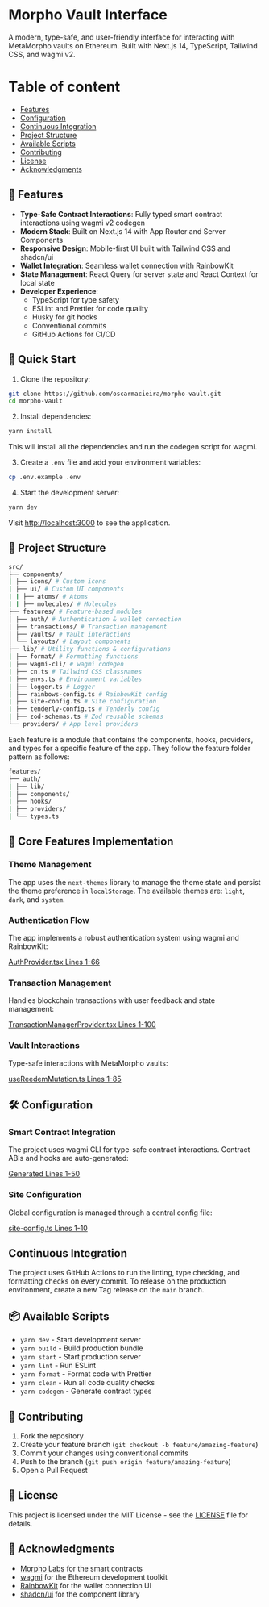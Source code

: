 # Morpho Vault Interface

A modern, type-safe, and user-friendly interface for interacting with MetaMorpho vaults on Ethereum. Built with Next.js 14, TypeScript, Tailwind CSS, and wagmi v2.

# Table of content

- [Features](#🌟-features)
- [Configuration](#🛠-configuration)
- [Continuous Integration](#🔧-continuous-integration)
- [Project Structure](#📁-project-structure)
- [Available Scripts](#📦-available-scripts)
- [Contributing](#🤝-contributing)
- [License](#📄-license)
- [Acknowledgments](#🙏-acknowledgments)

## 🌟 Features

- **Type-Safe Contract Interactions**: Fully typed smart contract interactions using wagmi v2 codegen
- **Modern Stack**: Built on Next.js 14 with App Router and Server Components
- **Responsive Design**: Mobile-first UI built with Tailwind CSS and shadcn/ui
- **Wallet Integration**: Seamless wallet connection with RainbowKit
- **State Management**: React Query for server state and React Context for local state
- **Developer Experience**:
  - TypeScript for type safety
  - ESLint and Prettier for code quality
  - Husky for git hooks
  - Conventional commits
  - GitHub Actions for CI/CD

## 🚀 Quick Start

1. Clone the repository:

```bash
git clone https://github.com/oscarmacieira/morpho-vault.git
cd morpho-vault
```

2. Install dependencies:

```bash
yarn install
```

This will install all the dependencies and run the codegen script for wagmi.

3. Create a `.env` file and add your environment variables:

```bash
cp .env.example .env
```

4. Start the development server:

```bash
yarn dev
```

Visit [http://localhost:3000](http://localhost:3000) to see the application.

## 📁 Project Structure

```sh
src/
├── components/
| ├── icons/ # Custom icons
| ├── ui/ # Custom UI components
| | ├── atoms/ # Atoms
| | ├── molecules/ # Molecules
├── features/ # Feature-based modules
│ ├── auth/ # Authentication & wallet connection
│ ├── transactions/ # Transaction management
│ ├── vaults/ # Vault interactions
│ └── layouts/ # Layout components
├── lib/ # Utility functions & configurations
| ├── format/ # Formatting functions
| ├── wagmi-cli/ # wagmi codegen
| ├── cn.ts # Tailwind CSS classnames
| ├── envs.ts # Environment variables
| ├── logger.ts # Logger
| ├── rainbows-config.ts # RainbowKit config
| ├── site-config.ts # Site configuration
| ├── tenderly-config.ts # Tenderly config
| ├── zod-schemas.ts # Zod reusable schemas
└── providers/ # App level providers
```

Each feature is a module that contains the components, hooks, providers, and types for a specific feature of the app. They follow the feature folder pattern as follows:

```sh
features/
├── auth/
| ├── lib/
| ├── components/
| ├── hooks/
| ├── providers/
| └── types.ts
```

## 🔧 Core Features Implementation

### Theme Management

The app uses the `next-themes` library to manage the theme state and persist the theme preference in `localStorage`.
The available themes are: `light`, `dark`, and `system`.

### Authentication Flow

The app implements a robust authentication system using wagmi and RainbowKit:

[AuthProvider.tsx Lines 1-66](https://github.com/oscarmacieira/morpho-vault/blob/main/src/features/auth/providers/AuthProvider.tsx#L1-L66)

### Transaction Management

Handles blockchain transactions with user feedback and state management:

[TransactionManagerProvider.tsx Lines 1-100](https://github.com/oscarmacieira/morpho-vault/blob/main/src/features/transactions/providers/TransactionManagerProvider.tsx#L1-L100)

### Vault Interactions

Type-safe interactions with MetaMorpho vaults:

[useReedemMutation.ts Lines 1-85](https://github.com/oscarmacieira/morpho-vault/blob/main/src/features/vaults/hooks/mutations/useReedemMutation.ts#L1-L85)

## 🛠 Configuration

### Smart Contract Integration

The project uses wagmi CLI for type-safe contract interactions. Contract ABIs and hooks are auto-generated:

[Generated Lines 1-50](https://github.com/oscarmacieira/morpho-vault/blob/main/src/lib/wagmi-cli/generated.ts#L1-L50)

### Site Configuration

Global configuration is managed through a central config file:

[site-config.ts Lines 1-10](https://github.com/oscarmacieira/morpho-vault/blob/main/src/lib/site-config.ts#L1-L7)

## Continuous Integration

The project uses GitHub Actions to run the linting, type checking, and formatting checks on every commit.
To release on the production environment, create a new Tag release on the `main` branch.

## 📦 Available Scripts

- `yarn dev` - Start development server
- `yarn build` - Build production bundle
- `yarn start` - Start production server
- `yarn lint` - Run ESLint
- `yarn format` - Format code with Prettier
- `yarn clean` - Run all code quality checks
- `yarn codegen` - Generate contract types

## 🤝 Contributing

1. Fork the repository
2. Create your feature branch (`git checkout -b feature/amazing-feature`)
3. Commit your changes using conventional commits
4. Push to the branch (`git push origin feature/amazing-feature`)
5. Open a Pull Request

## 📄 License

This project is licensed under the MIT License - see the [LICENSE](LICENSE) file for details.

## 🙏 Acknowledgments

- [Morpho Labs](https://app.morpho.org) for the smart contracts
- [wagmi](https://wagmi.sh) for the Ethereum development toolkit
- [RainbowKit](https://www.rainbowkit.com/) for the wallet connection UI
- [shadcn/ui](https://ui.shadcn.com/) for the component library
